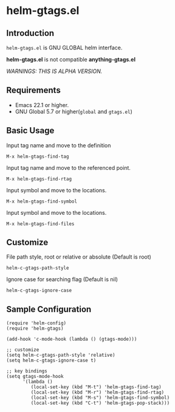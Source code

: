 helm-gtags.el
==================

Introduction
------------
`helm-gtags.el` is GNU GLOBAL helm interface.

**helm-gtags.el** is not compatible **anything-gtags.el**

*WARNINGS: THIS IS ALPHA VERSION.*


Requirements
------------
* Emacs 22.1 or higher.
* GNU Global 5.7 or higher(`global` and `gtags.el`)


Basic Usage
-----------

Input tag name and move to the definition

    M-x helm-gtags-find-tag

Input tag name and move to the referenced point.

    M-x helm-gtags-find-rtag

Input symbol and move to the locations.

    M-x helm-gtags-find-symbol

Input symbol and move to the locations.

    M-x helm-gtags-find-files

Customize
---------

File path style, root or relative or absolute (Default is root)

    helm-c-gtags-path-style

Ignore case for searching flag (Default is nil)

    helm-c-gtags-ignore-case


Sample Configuration
--------------------

    (require 'helm-config)
    (require 'helm-gtags)

    (add-hook 'c-mode-hook (lambda () (gtags-mode)))

    ;; customize
    (setq helm-c-gtags-path-style 'relative)
    (setq helm-c-gtags-ignore-case t)

    ;; key bindings
    (setq gtags-mode-hook
          '(lambda ()
             (local-set-key (kbd "M-t") 'helm-gtags-find-tag)
             (local-set-key (kbd "M-r") 'helm-gtags-find-rtag)
             (local-set-key (kbd "M-s") 'helm-gtags-find-symbol)
             (local-set-key (kbd "C-t") 'helm-gtags-pop-stack)))
